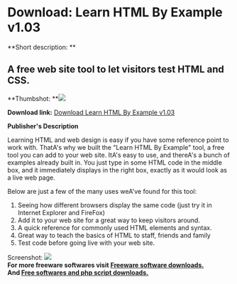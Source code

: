 # Download: Learn HTML By Example v1.03

**Short description: **

## A free web site tool to let visitors test HTML and CSS.

  
**Thumbshot: **![](http://www.freewarefiles.com/screenshot/htmlbyexample_md.gif)   
  
**Download link:** [Download Learn HTML By Example v1.03](http://freesoftwares.boysofts.com/Learn-HTML-By-Example-V_program_17174.html)  
  

**Publisher's Description**  
  

Learning HTML and web design is easy if you have some reference point to work
with. ThatA's why we built the "Learn HTML By Example" tool, a free tool you
can add to your web site. ItA's easy to use, and thereA's a bunch of examples
already built in. You just type in some HTML code in the middle box, and it
immediately displays in the right box, exactly as it would look as a live web
page.

Below are just a few of the many uses weA've found for this tool:

  1. Seeing how different browsers display the same code (just try it in Internet Explorer and FireFox) 
  2. Add it to your web site for a great way to keep visitors around. 
  3. A quick reference for commonly used HTML elements and syntax. 
  4. Great way to teach the basics of HTML to staff, friends and family 
  5. Test code before going live with your web site. 

  
  
Screenshot: ![](http://www.freewarefiles.com/screenshot/htmlbyexample.gif)  
**For more freeware softwares visit [Freeware software downloads.](http://freesoftwares.boysofts.com/)**   
**And [Free softwares and php script downloads.](http://www.boysofts.com/)**

